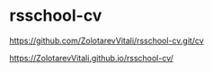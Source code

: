 # rsschool-cv

https://github.com/ZolotarevVitali/rsschool-cv.git/cv

https://ZolotarevVitali.github.io/rsschool-cv/